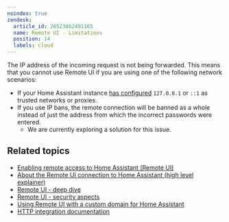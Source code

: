 ```yaml
---
noindex: true
zendesk:
  article_id: 26523862491165
  name: Remote UI - Limitations
  position: 14
  labels: cloud
---
```


The IP address of the incoming request is not being forwarded. This means that you cannot use Remote UI if you are using one of the following network scenarios:

- If your Home Assistant instance [has configured](https://www.home-assistant.io/integrations/http/) `127.0.0.1` or `::1` as trusted networks or proxies.
- If you use IP bans, the remote connection will be banned as a whole instead of just the address from which the incorrect passwords were entered.
  - We are currently exploring a solution for this issue.

## Related topics

- [Enabling remote access to Home Assistant (Remote UI)](/hc/en-us/articles/26474279202973/)
- [About the Remote UI connection to Home Assistant (high level explainer)](/hc/en-us/articles/26469707849629/)
- [Remote UI - deep dive](/hc/en-us/articles/25619268678557/)
- [Remote UI - security aspects](/hc/en-us/articles/26508882007581/)
- [Using Remote UI with a custom domain for Home Assistant](/hc/en-us/articles/26497540527517/)
- [HTTP integration documentation](https://www.home-assistant.io/integrations/http/)
